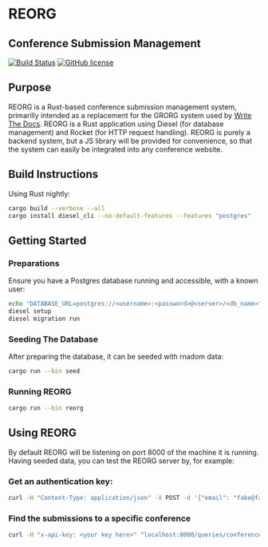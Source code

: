 # REORG 
## Conference Submission Management

[![Build Status](https://travis-ci.org/therealpadams/reorg.svg)](https://travis-ci.org/therealpadams/reorg)
[![GitHub license](https://img.shields.io/github/license/therealpadams/reorg.svg)](license.txt)

## Purpose
REORG is a Rust-based conference submission management system, primarilly intended as a replacement for the GRORG system used by [Write The Docs](http://www.writethedocs.org). REORG is a Rust application using Diesel (for database management) and Rocket (for HTTP request handling). REORG is purely a backend system, but a JS library will be provided for convenience, so that the system can easily be integrated into any conference website.


## Build Instructions
Using Rust nightly:
```sh
cargo build --verbose --all
cargo install diesel_cli --no-default-features --features "postgres"
```

## Getting Started
### Preparations
Ensure you have a Postgres database running and accessible, with a known user:
```sh
echo "DATABASE_URL=postgres://<username>:<password>@<server>/<db_name>" > .env
diesel setup
diesel migration run
```

### Seeding The Database
After preparing the database, it can be seeded with rnadom data:
```sh
cargo run --bin seed
```

### Running REORG
```sh
cargo run --bin reorg
```

## Using REORG
By default REORG will be listening on port 8000 of the machine it is running. Having seeded data, you can test the REORG server by, for example:

### Get an authentication key:
```sh
curl -H "Content-Type: application/json" -X POST -d '{"email": "fake@fake.com", "password": "password"}' "localhost:8000/auth"
```

### Find the submissions to a specific conference
```sh
curl -H "x-api-key: <your key here>" "localhost:8000/queries/conference/<conference id>/submissions"
```